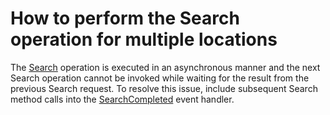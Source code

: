 # How to perform the Search operation for multiple locations


The <a href="https://documentation.devexpress.com/windowsforms/16711/Controls-and-Libraries/Map-Control/GIS-Data/Search">Search</a> operation is executed in an asynchronous manner and the next Search operation cannot be invoked while waiting for the result from the previous Search request. To resolve this issue, include subsequent Search method calls into the <a href="https://documentation.devexpress.com/WindowsForms/DevExpress.XtraMap.BingSearchDataProvider.SearchCompleted.event">SearchCompleted</a> event handler.

<br/>



